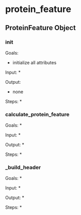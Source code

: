# protein_feature

## ProteinFeature Object

### init
Goals:
* initialize all attributes

Input:
* 

Output:
* none

Steps:
* 

### calculate_protein_feature
Goals:
* 

Input:
*

Output:
* 

Steps:
* 

### _build_header
Goals:
* 

Input:
*

Output:
* 

Steps:
* 